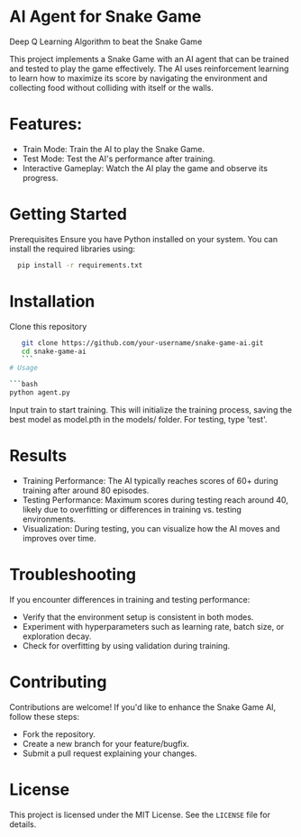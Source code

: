 # AI Agent for Snake Game
Deep Q Learning Algorithm to beat the Snake Game

This project implements a Snake Game with an AI agent that can be trained and tested to play the game effectively. The AI uses reinforcement learning to learn how to maximize its score by navigating the environment and collecting food without colliding with itself or the walls.
# Features:
- Train Mode: Train the AI to play the Snake Game.
- Test Mode: Test the AI's performance after training.
- Interactive Gameplay: Watch the AI play the game and observe its progress.

# Getting Started
Prerequisites
Ensure you have Python installed on your system. You can install the required libraries using:

 ```bash
   pip install -r requirements.txt
   ```
# Installation
Clone this repository
   ```bash
      git clone https://github.com/your-username/snake-game-ai.git
      cd snake-game-ai
      ```
# Usage

```bash
   python agent.py
```

Input train to start training. This will initialize the training process, saving the best model as model.pth in the models/ folder. For testing, type 'test'.


# Results
- Training Performance: The AI typically reaches scores of 60+ during training after around 80 episodes.
- Testing Performance: Maximum scores during testing reach around 40, likely due to overfitting or differences in training vs. testing environments.
- Visualization: During testing, you can visualize how the AI moves and improves over time.


# Troubleshooting
If you encounter differences in training and testing performance:

- Verify that the environment setup is consistent in both modes.
- Experiment with hyperparameters such as learning rate, batch size, or exploration decay.
- Check for overfitting by using validation during training.

# Contributing
Contributions are welcome! If you'd like to enhance the Snake Game AI, follow these steps:
- Fork the repository.
- Create a new branch for your feature/bugfix.
- Submit a pull request explaining your changes.


# License

This project is licensed under the MIT License. See the `LICENSE` file for details.
